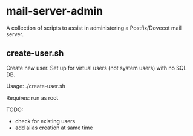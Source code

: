 mail-server-admin
=================

A collection of scripts to assist in administering a Postfix/Dovecot mail server.

create-user.sh
--------------
Create new user. Set up for virtual users (not system users) with no SQL DB.

Usage: ./create-user.sh

Requires: run as root

TODO:
- check for existing users
- add alias creation at same time